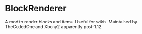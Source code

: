 # BlockRenderer
A mod to render blocks and items. Useful for wikis. Maintained by TheCodedOne and Xbony2 apparently post-1.12.
